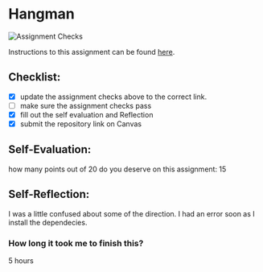 Hangman
=====================
![Assignment Checks](https://github.com/IT3049C/Hangman/workflows/Assignment%20Checks/badge.svg)

Instructions to this assignment can be found [here](#).

## Checklist:
- [X] update the assignment checks above to the correct link.
- [ ] make sure the assignment checks pass
- [X] fill out the self evaluation and Reflection
- [X] submit the repository link on Canvas

## Self-Evaluation:

how many points out of 20 do you deserve on this assignment: 15

## Self-Reflection:
I was a little confused about some of the direction.  I had an error soon as I install the dependecies. 
### How long it took me to finish this?
5 hours